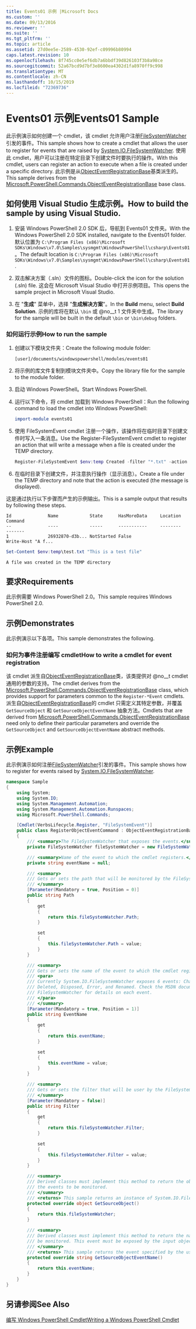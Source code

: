 ```yaml
---
title: Events01 示例 |Microsoft Docs
ms.custom: ''
ms.date: 09/13/2016
ms.reviewer: ''
ms.suite: ''
ms.tgt_pltfrm: ''
ms.topic: article
ms.assetid: 27d0ee5e-2589-4530-92ef-c09996b80994
caps.latest.revision: 10
ms.openlocfilehash: 8f745cc0e5ef6db7a6bbdf39d826103f3b8a98ce
ms.sourcegitcommit: 52a67bcd9d7bf3e8600ea4302d1fa8970ff9c998
ms.translationtype: MT
ms.contentlocale: zh-CN
ms.lasthandoff: 10/15/2019
ms.locfileid: "72369736"
---
```

# <a name="events01-sample"></a><span data-ttu-id="7f5ed-102">Events01 示例</span><span class="sxs-lookup"><span data-stu-id="7f5ed-102">Events01 Sample</span></span>

<span data-ttu-id="7f5ed-103">此示例演示如何创建一个 cmdlet，该 cmdlet 允许用户注册[FileSystemWatcher](/dotnet/api/System.IO.FileSystemWatcher)引发的事件。</span><span class="sxs-lookup"><span data-stu-id="7f5ed-103">This sample shows how to create a cmdlet that allows the user to register for events that are raised by [System.IO.FileSystemWatcher](/dotnet/api/System.IO.FileSystemWatcher).</span></span>
<span data-ttu-id="7f5ed-104">使用此 cmdlet，用户可以注册在特定目录下创建文件时要执行的操作。</span><span class="sxs-lookup"><span data-stu-id="7f5ed-104">With this cmdlet, users can register an action to execute when a file is created under a specific directory.</span></span>
<span data-ttu-id="7f5ed-105">此示例是从[ObjectEventRegistrationBase](/dotnet/api/Microsoft.PowerShell.Commands.ObjectEventRegistrationBase)基类派生的。</span><span class="sxs-lookup"><span data-stu-id="7f5ed-105">This sample derives from the [Microsoft.PowerShell.Commands.ObjectEventRegistrationBase](/dotnet/api/Microsoft.PowerShell.Commands.ObjectEventRegistrationBase) base class.</span></span>

## <a name="how-to-build-the-sample-by-using-visual-studio"></a><span data-ttu-id="7f5ed-106">如何使用 Visual Studio 生成示例。</span><span class="sxs-lookup"><span data-stu-id="7f5ed-106">How to build the sample by using Visual Studio.</span></span>

1. <span data-ttu-id="7f5ed-107">安装 Windows PowerShell 2.0 SDK 后，导航到 Events01 文件夹。</span><span class="sxs-lookup"><span data-stu-id="7f5ed-107">With the Windows PowerShell 2.0 SDK installed, navigate to the Events01 folder.</span></span>
   <span data-ttu-id="7f5ed-108">默认位置为 `C:\Program Files (x86)\Microsoft SDKs\Windows\v7.0\Samples\sysmgmt\WindowsPowerShell\csharp\Events01`。</span><span class="sxs-lookup"><span data-stu-id="7f5ed-108">The default location is `C:\Program Files (x86)\Microsoft SDKs\Windows\v7.0\Samples\sysmgmt\WindowsPowerShell\csharp\Events01`.</span></span>

2. <span data-ttu-id="7f5ed-109">双击解决方案（.sln）文件的图标。</span><span class="sxs-lookup"><span data-stu-id="7f5ed-109">Double-click the icon for the solution (.sln) file.</span></span>
   <span data-ttu-id="7f5ed-110">这会在 Microsoft Visual Studio 中打开示例项目。</span><span class="sxs-lookup"><span data-stu-id="7f5ed-110">This opens the sample project in Microsoft Visual Studio.</span></span>

3. <span data-ttu-id="7f5ed-111">在 "**生成**" 菜单中，选择 "**生成解决方案**"。</span><span class="sxs-lookup"><span data-stu-id="7f5ed-111">In the **Build** menu, select **Build Solution**.</span></span>
   <span data-ttu-id="7f5ed-112">示例的库将在默认 `\bin` 或 @no__t 1 文件夹中生成。</span><span class="sxs-lookup"><span data-stu-id="7f5ed-112">The library for the sample will be built in the default `\bin` or `\bin\debug` folders.</span></span>

### <a name="how-to-run-the-sample"></a><span data-ttu-id="7f5ed-113">如何运行示例</span><span class="sxs-lookup"><span data-stu-id="7f5ed-113">How to run the sample</span></span>

1. <span data-ttu-id="7f5ed-114">创建以下模块文件夹：</span><span class="sxs-lookup"><span data-stu-id="7f5ed-114">Create the following module folder:</span></span>

    `[user]/documents/windowspowershell/modules/events01`

2. <span data-ttu-id="7f5ed-115">将示例的库文件复制到模块文件夹中。</span><span class="sxs-lookup"><span data-stu-id="7f5ed-115">Copy the library file for the sample to the module folder.</span></span>

3. <span data-ttu-id="7f5ed-116">启动 Windows PowerShell。</span><span class="sxs-lookup"><span data-stu-id="7f5ed-116">Start Windows PowerShell.</span></span>

4. <span data-ttu-id="7f5ed-117">运行以下命令，将 cmdlet 加载到 Windows PowerShell：</span><span class="sxs-lookup"><span data-stu-id="7f5ed-117">Run the following command to load the cmdlet into Windows PowerShell:</span></span>

    ```powershell
    import-module events01
    ```

5. <span data-ttu-id="7f5ed-118">使用 FileSystemEvent cmdlet 注册一个操作，该操作将在临时目录下创建文件时写入一条消息。</span><span class="sxs-lookup"><span data-stu-id="7f5ed-118">Use the Register-FileSystemEvent cmdlet to register an action that will write a message when a file is created under the TEMP directory.</span></span>

    ```powershell
    Register-FileSystemEvent $env:temp Created -filter "*.txt" -action { Write-Host "A file was created in the TEMP directory" }
    ```

6. <span data-ttu-id="7f5ed-119">在临时目录下创建文件，并注意执行操作（显示消息）。</span><span class="sxs-lookup"><span data-stu-id="7f5ed-119">Create a file under the TEMP directory and note that the action is executed (the message is displayed).</span></span>

<span data-ttu-id="7f5ed-120">这是通过执行以下步骤而产生的示例输出。</span><span class="sxs-lookup"><span data-stu-id="7f5ed-120">This is a sample output that results by following these steps.</span></span>

```output
Id              Name            State      HasMoreData     Location             Command
--              ----            -----      -----------     --------             -------
1               26932870-d3b... NotStarted False                                 Write-Host "A f...

```

```powershell
Set-Content $env:temp\test.txt "This is a test file"
```

```output
A file was created in the TEMP directory
```

## <a name="requirements"></a><span data-ttu-id="7f5ed-121">要求</span><span class="sxs-lookup"><span data-stu-id="7f5ed-121">Requirements</span></span>

<span data-ttu-id="7f5ed-122">此示例需要 Windows PowerShell 2.0。</span><span class="sxs-lookup"><span data-stu-id="7f5ed-122">This sample requires Windows PowerShell 2.0.</span></span>

## <a name="demonstrates"></a><span data-ttu-id="7f5ed-123">示例</span><span class="sxs-lookup"><span data-stu-id="7f5ed-123">Demonstrates</span></span>

<span data-ttu-id="7f5ed-124">此示例演示以下各项。</span><span class="sxs-lookup"><span data-stu-id="7f5ed-124">This sample demonstrates the following.</span></span>

### <a name="how-to-write-a-cmdlet-for-event-registration"></a><span data-ttu-id="7f5ed-125">如何为事件注册编写 cmdlet</span><span class="sxs-lookup"><span data-stu-id="7f5ed-125">How to write a cmdlet for event registration</span></span>

<span data-ttu-id="7f5ed-126">该 cmdlet 派生自[ObjectEventRegistrationBase](/dotnet/api/Microsoft.PowerShell.Commands.ObjectEventRegistrationBase)类，该类提供对 @no__t cmdlet 通用的参数的支持。</span><span class="sxs-lookup"><span data-stu-id="7f5ed-126">The cmdlet derives from the [Microsoft.PowerShell.Commands.ObjectEventRegistrationBase](/dotnet/api/Microsoft.PowerShell.Commands.ObjectEventRegistrationBase) class, which provides support for parameters common to the `Register-*Event` cmdlets.</span></span>
<span data-ttu-id="7f5ed-127">派生自[ObjectEventRegistrationBase](/dotnet/api/Microsoft.PowerShell.Commands.ObjectEventRegistrationBase)的 cmdlet 只需定义其特定参数，并覆盖 `GetSourceObject` 和 `GetSourceObjectEventName` 抽象方法。</span><span class="sxs-lookup"><span data-stu-id="7f5ed-127">Cmdlets that are derived from [Microsoft.PowerShell.Commands.ObjectEventRegistrationBase](/dotnet/api/Microsoft.PowerShell.Commands.ObjectEventRegistrationBase) need only to define their particular parameters and override the `GetSourceObject` and `GetSourceObjectEventName` abstract methods.</span></span>

## <a name="example"></a><span data-ttu-id="7f5ed-128">示例</span><span class="sxs-lookup"><span data-stu-id="7f5ed-128">Example</span></span>

<span data-ttu-id="7f5ed-129">此示例演示如何注册[FileSystemWatcher](/dotnet/api/System.IO.FileSystemWatcher)引发的事件。</span><span class="sxs-lookup"><span data-stu-id="7f5ed-129">This sample shows how to register for events raised by [System.IO.FileSystemWatcher](/dotnet/api/System.IO.FileSystemWatcher).</span></span>

```csharp
namespace Sample
{
    using System;
    using System.IO;
    using System.Management.Automation;
    using System.Management.Automation.Runspaces;
    using Microsoft.PowerShell.Commands;

    [Cmdlet(VerbsLifecycle.Register, "FileSystemEvent")]
    public class RegisterObjectEventCommand : ObjectEventRegistrationBase
    {
        /// <summary>The FileSystemWatcher that exposes the events.</summary>
        private FileSystemWatcher fileSystemWatcher = new FileSystemWatcher();

        /// <summary>Name of the event to which the cmdlet registers.</summary>
        private string eventName = null;

        /// <summary>
        /// Gets or sets the path that will be monitored by the FileSystemWatcher.
        /// </summary>
        [Parameter(Mandatory = true, Position = 0)]
        public string Path
        {
            get
            {
                return this.fileSystemWatcher.Path;
            }

            set
            {
                this.fileSystemWatcher.Path = value;
            }
        }

        /// <summary>
        /// Gets or sets the name of the event to which the cmdlet registers.
        /// <para>
        /// Currently System.IO.FileSystemWatcher exposes 6 events: Changed, Created,
        /// Deleted, Disposed, Error, and Renamed. Check the MSDN documentation of
        /// FileSystemWatcher for details on each event.
        /// </para>
        /// </summary>
        [Parameter(Mandatory = true, Position = 1)]
        public string EventName
        {
            get
            {
                return this.eventName;
            }

            set
            {
                this.eventName = value;
            }
        }

        /// <summary>
        /// Gets or sets the filter that will be user by the FileSystemWatcher.
        /// </summary>
        [Parameter(Mandatory = false)]
        public string Filter
        {
            get
            {
                return this.fileSystemWatcher.Filter;
            }

            set
            {
                this.fileSystemWatcher.Filter = value;
            }
        }

        /// <summary>
        /// Derived classes must implement this method to return the object that generates
        /// the events to be monitored.
        /// </summary>
        /// <returns> This sample returns an instance of System.IO.FileSystemWatcher</returns>
        protected override object GetSourceObject()
        {
            return this.fileSystemWatcher;
        }

        /// <summary>
        /// Derived classes must implement this method to return the name of the event to
        /// be monitored. This event must be exposed by the input object.
        /// </summary>
        /// <returns> This sample returns the event specified by the user with the -EventName parameter.</returns>
        protected override string GetSourceObjectEventName()
        {
            return this.eventName;
        }
    }
}
```

## <a name="see-also"></a><span data-ttu-id="7f5ed-130">另请参阅</span><span class="sxs-lookup"><span data-stu-id="7f5ed-130">See Also</span></span>

[<span data-ttu-id="7f5ed-131">编写 Windows PowerShell Cmdlet</span><span class="sxs-lookup"><span data-stu-id="7f5ed-131">Writing a Windows PowerShell Cmdlet</span></span>](writing-a-windows-powershell-cmdlet.md)